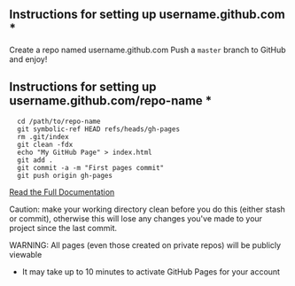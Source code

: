 ## Instructions for setting up __username.github.com__ *

  Create a repo named username.github.com
  Push a `master` branch to GitHub and enjoy!

## Instructions for setting up __username.github.com/repo-name__ *

```
  cd /path/to/repo-name
  git symbolic-ref HEAD refs/heads/gh-pages
  rm .git/index
  git clean -fdx
  echo "My GitHub Page" > index.html
  git add .
  git commit -a -m "First pages commit"
  git push origin gh-pages
```

[Read the Full Documentation](http://pages.github.com/)

Caution: make your working directory clean before you do this (either stash or commit), otherwise this will lose any changes you've made to your project since the last commit.

WARNING: All pages (even those created on private repos) will be publicly viewable

* It may take up to 10 minutes to activate GitHub Pages for your account

